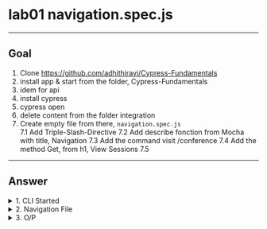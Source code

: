 # lab01 navigation.spec.js

---

## Goal
1. Clone https://github.com/adhithiravi/Cypress-Fundamentals
2. install app & start from the folder, Cypress-Fundamentals
3. idem for api
4. install cypress
5. cypress open
6. delete content from the folder integration
7. Create empty file from there, `navigation.spec.js`  
    7.1 Add Triple-Slash-Directive
    7.2 Add describe fonction from Mocha with title, Navigation
    7.3 Add the command visit /conference
    7.4 Add the method Get, from h1, View Sessions
    7.5

---

## Answer
<details><summary>1. CLI Started</summary>1. app> npm start<br/>2. api> npm start<br/>3. cypress_lab01> npm cypress install<br/>4. npx cypress open<br/><img src="https://i.imgur.com/aqCYRD5.png"></details>
<details><summary>2. Navigation File</summary><img src="https://i.imgur.com/0ts2fm8.png"></details>
<details><summary>3. O/P</summary><img src="https://i.imgur.com/XWF4bkL.png"></details>
